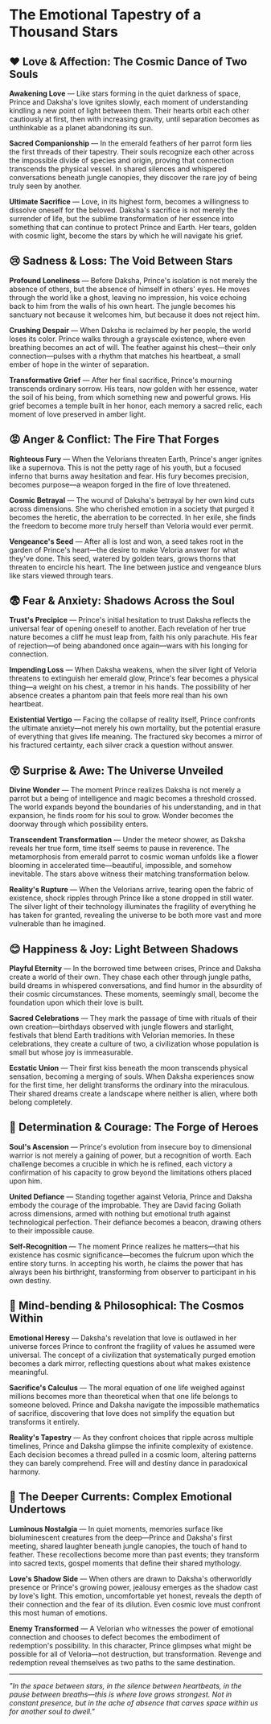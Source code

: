 # The Emotional Tapestry of a Thousand Stars

## ❤️ Love & Affection: The Cosmic Dance of Two Souls

**Awakening Love** — Like stars forming in the quiet darkness of space, Prince and Daksha's love ignites slowly, each moment of understanding kindling a new point of light between them. Their hearts orbit each other cautiously at first, then with increasing gravity, until separation becomes as unthinkable as a planet abandoning its sun.

**Sacred Companionship** — In the emerald feathers of her parrot form lies the first threads of their tapestry. Their souls recognize each other across the impossible divide of species and origin, proving that connection transcends the physical vessel. In shared silences and whispered conversations beneath jungle canopies, they discover the rare joy of being truly seen by another.

**Ultimate Sacrifice** — Love, in its highest form, becomes a willingness to dissolve oneself for the beloved. Daksha's sacrifice is not merely the surrender of life, but the sublime transformation of her essence into something that can continue to protect Prince and Earth. Her tears, golden with cosmic light, become the stars by which he will navigate his grief.

## 😢 Sadness & Loss: The Void Between Stars

**Profound Loneliness** — Before Daksha, Prince's isolation is not merely the absence of others, but the absence of himself in others' eyes. He moves through the world like a ghost, leaving no impression, his voice echoing back to him from the walls of his own heart. The jungle becomes his sanctuary not because it welcomes him, but because it does not reject him.

**Crushing Despair** — When Daksha is reclaimed by her people, the world loses its color. Prince walks through a grayscale existence, where even breathing becomes an act of will. The feather against his chest—their only connection—pulses with a rhythm that matches his heartbeat, a small ember of hope in the winter of separation.

**Transformative Grief** — After her final sacrifice, Prince's mourning transcends ordinary sorrow. His tears, now golden with her essence, water the soil of his being, from which something new and powerful grows. His grief becomes a temple built in her honor, each memory a sacred relic, each moment of love preserved in amber light.

## 😡 Anger & Conflict: The Fire That Forges

**Righteous Fury** — When the Velorians threaten Earth, Prince's anger ignites like a supernova. This is not the petty rage of his youth, but a focused inferno that burns away hesitation and fear. His fury becomes precision, becomes purpose—a weapon forged in the fire of love threatened.

**Cosmic Betrayal** — The wound of Daksha's betrayal by her own kind cuts across dimensions. She who cherished emotion in a society that purged it becomes the heretic, the aberration to be corrected. In her exile, she finds the freedom to become more truly herself than Veloria would ever permit.

**Vengeance's Seed** — After all is lost and won, a seed takes root in the garden of Prince's heart—the desire to make Veloria answer for what they've done. This seed, watered by golden tears, grows thorns that threaten to encircle his heart. The line between justice and vengeance blurs like stars viewed through tears.

## 😨 Fear & Anxiety: Shadows Across the Soul

**Trust's Precipice** — Prince's initial hesitation to trust Daksha reflects the universal fear of opening oneself to another. Each revelation of her true nature becomes a cliff he must leap from, faith his only parachute. His fear of rejection—of being abandoned once again—wars with his longing for connection.

**Impending Loss** — When Daksha weakens, when the silver light of Veloria threatens to extinguish her emerald glow, Prince's fear becomes a physical thing—a weight on his chest, a tremor in his hands. The possibility of her absence creates a phantom pain that feels more real than his own heartbeat.

**Existential Vertigo** — Facing the collapse of reality itself, Prince confronts the ultimate anxiety—not merely his own mortality, but the potential erasure of everything that gives life meaning. The fractured sky becomes a mirror of his fractured certainty, each silver crack a question without answer.

## 😲 Surprise & Awe: The Universe Unveiled

**Divine Wonder** — The moment Prince realizes Daksha is not merely a parrot but a being of intelligence and magic becomes a threshold crossed. The world expands beyond the boundaries of his understanding, and in that expansion, he finds room for his soul to grow. Wonder becomes the doorway through which possibility enters.

**Transcendent Transformation** — Under the meteor shower, as Daksha reveals her true form, time itself seems to pause in reverence. The metamorphosis from emerald parrot to cosmic woman unfolds like a flower blooming in accelerated time—beautiful, impossible, and somehow inevitable. The stars above witness their matching transformation below.

**Reality's Rupture** — When the Velorians arrive, tearing open the fabric of existence, shock ripples through Prince like a stone dropped in still water. The silver light of their technology illuminates the fragility of everything he has taken for granted, revealing the universe to be both more vast and more vulnerable than he imagined.

## 😊 Happiness & Joy: Light Between Shadows

**Playful Eternity** — In the borrowed time between crises, Prince and Daksha create a world of their own. They chase each other through jungle paths, build dreams in whispered conversations, and find humor in the absurdity of their cosmic circumstances. These moments, seemingly small, become the foundation upon which their love is built.

**Sacred Celebrations** — They mark the passage of time with rituals of their own creation—birthdays observed with jungle flowers and starlight, festivals that blend Earth traditions with Velorian memories. In these celebrations, they create a culture of two, a civilization whose population is small but whose joy is immeasurable.

**Ecstatic Union** — Their first kiss beneath the moon transcends physical sensation, becoming a merging of souls. When Daksha experiences snow for the first time, her delight transforms the ordinary into the miraculous. Their shared dreams create a landscape where neither is alien, where both belong completely.

## 😤 Determination & Courage: The Forge of Heroes

**Soul's Ascension** — Prince's evolution from insecure boy to dimensional warrior is not merely a gaining of power, but a recognition of worth. Each challenge becomes a crucible in which he is refined, each victory a confirmation of his capacity to grow beyond the limitations others placed upon him.

**United Defiance** — Standing together against Veloria, Prince and Daksha embody the courage of the improbable. They are David facing Goliath across dimensions, armed with nothing but emotional truth against technological perfection. Their defiance becomes a beacon, drawing others to their impossible cause.

**Self-Recognition** — The moment Prince realizes he matters—that his existence has cosmic significance—becomes the fulcrum upon which the entire story turns. In accepting his worth, he claims the power that has always been his birthright, transforming from observer to participant in his own destiny.

## 🤯 Mind-bending & Philosophical: The Cosmos Within

**Emotional Heresy** — Daksha's revelation that love is outlawed in her universe forces Prince to confront the fragility of values he assumed were universal. The concept of a civilization that systematically purged emotion becomes a dark mirror, reflecting questions about what makes existence meaningful.

**Sacrifice's Calculus** — The moral equation of one life weighed against millions becomes more than theoretical when that one life belongs to someone beloved. Prince and Daksha navigate the impossible mathematics of sacrifice, discovering that love does not simplify the equation but transforms it entirely.

**Reality's Tapestry** — As they confront choices that ripple across multiple timelines, Prince and Daksha glimpse the infinite complexity of existence. Each decision becomes a thread pulled in a cosmic loom, altering patterns they can barely comprehend. Free will and destiny dance in paradoxical harmony.

## 🧠 The Deeper Currents: Complex Emotional Undertows

**Luminous Nostalgia** — In quiet moments, memories surface like bioluminescent creatures from the deep—Prince and Daksha's first meeting, shared laughter beneath jungle canopies, the touch of hand to feather. These recollections become more than past events; they transform into sacred texts, gospel moments that define their shared mythology.

**Love's Shadow Side** — When others are drawn to Daksha's otherworldly presence or Prince's growing power, jealousy emerges as the shadow cast by love's light. This emotion, uncomfortable yet honest, reveals the depth of their connection and the fear of its dilution. Even cosmic love must confront this most human of emotions.

**Enemy Transformed** — A Velorian who witnesses the power of emotional connection and chooses to defect becomes the embodiment of redemption's possibility. In this character, Prince glimpses what might be possible for all of Veloria—not destruction, but transformation. Revenge and redemption reveal themselves as two paths to the same destination.

---

*"In the space between stars, in the silence between heartbeats, in the pause between breaths—this is where love grows strongest. Not in constant presence, but in the ache of absence that carves space within us for another soul to dwell."*

